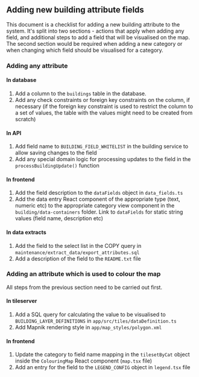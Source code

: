 ## Adding new building attribute fields

This document is a checklist for adding a new building attribute to the system. It's split into two sections - actions that apply when adding any field, and additional steps to add a field that will be visualised on the map.
The second section would be required when adding a new category or when changing which field should be visualised for a category.

### Adding any attribute

#### In database
1. Add a column to the `buildings` table in the database.
2. Add any check constraints or foreign key constraints on the column, if necessary (if the foreign key constraint is used to restrict the column to a set of values, the table with the values might need to be created from scratch)

#### In API
1. Add field name to `BUILDING_FIELD_WHITELIST` in the building service to allow saving changes to the field
2. Add any special domain logic for processing updates to the field in the `processBuildingUpdate()` function

#### In frontend
1. Add the field description to the `dataFields` object in `data_fields.ts`
2. Add the data entry React component of the appropriate type (text, numeric etc) to the appropriate category view component in the `building/data-containers` folder. Link to `dataFields` for static string values (field name, description etc)


#### In data extracts
1. Add the field to the select list in the COPY query in `maintenance/extract_data/export_attributes.sql` 
2. Add a description of the field to the `README.txt` file

### Adding an attribute which is used to colour the map

All steps from the previous section need to be carried out first.

#### In tileserver
1. Add a SQL query for calculating the value to be visualised to `BUILDING_LAYER_DEFINITIONS` in `app/src/tiles/dataDefinition.ts`
2. Add Mapnik rendering style in `app/map_styles/polygon.xml`

#### In frontend
1. Update the category to field name mapping in the `tilesetByCat` object inside the `ColouringMap` React component (`map.tsx` file)
2. Add an entry for the field to the `LEGEND_CONFIG` object in `legend.tsx` file

